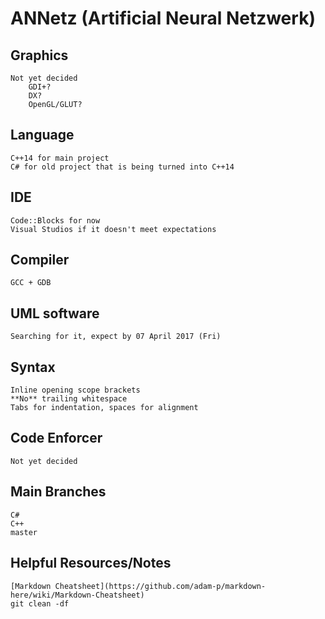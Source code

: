 # ANNetz (Artificial Neural Netzwerk)

## Graphics
	Not yet decided
		GDI+?
		DX?
		OpenGL/GLUT?

## Language
	C++14 for main project
	C# for old project that is being turned into C++14

## IDE
	Code::Blocks for now
	Visual Studios if it doesn't meet expectations

## Compiler
	GCC + GDB

## UML software
	Searching for it, expect by 07 April 2017 (Fri)

## Syntax
	Inline opening scope brackets
	**No** trailing whitespace
	Tabs for indentation, spaces for alignment

## Code Enforcer
	Not yet decided

## Main Branches
	C#
	C++
	master

## Helpful Resources/Notes
	[Markdown Cheatsheet](https://github.com/adam-p/markdown-here/wiki/Markdown-Cheatsheet)
	git clean -df